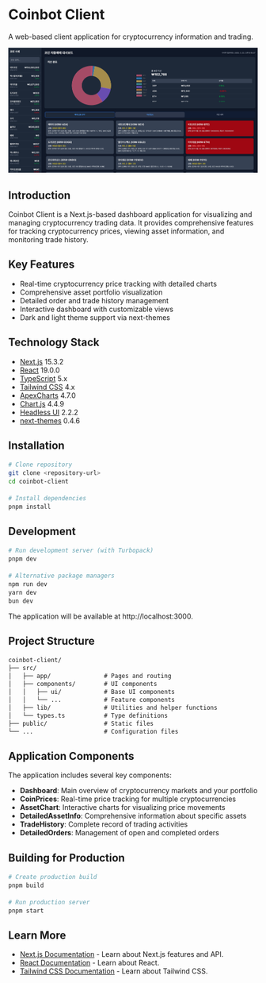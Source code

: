 # Coinbot Client

A web-based client application for cryptocurrency information and trading.

![preview](preview.png)

## Introduction

Coinbot Client is a Next.js-based dashboard application for visualizing and managing cryptocurrency trading data. It provides comprehensive features for tracking cryptocurrency prices, viewing asset information, and monitoring trade history.

## Key Features

- Real-time cryptocurrency price tracking with detailed charts
- Comprehensive asset portfolio visualization
- Detailed order and trade history management
- Interactive dashboard with customizable views
- Dark and light theme support via next-themes

## Technology Stack

- [Next.js](https://nextjs.org) 15.3.2
- [React](https://react.dev) 19.0.0
- [TypeScript](https://www.typescriptlang.org) 5.x
- [Tailwind CSS](https://tailwindcss.com) 4.x
- [ApexCharts](https://apexcharts.com) 4.7.0
- [Chart.js](https://www.chartjs.org) 4.4.9
- [Headless UI](https://headlessui.com) 2.2.2
- [next-themes](https://github.com/pacocoursey/next-themes) 0.4.6

## Installation

```bash
# Clone repository
git clone <repository-url>
cd coinbot-client

# Install dependencies
pnpm install
```

## Development

```bash
# Run development server (with Turbopack)
pnpm dev

# Alternative package managers
npm run dev
yarn dev
bun dev
```

The application will be available at http://localhost:3000.

## Project Structure

```
coinbot-client/
├── src/
│   ├── app/               # Pages and routing
│   ├── components/        # UI components
│   │   ├── ui/            # Base UI components
│   │   └── ...            # Feature components
│   ├── lib/               # Utilities and helper functions
│   └── types.ts           # Type definitions
├── public/                # Static files
└── ...                    # Configuration files
```

## Application Components

The application includes several key components:

- **Dashboard**: Main overview of cryptocurrency markets and your portfolio
- **CoinPrices**: Real-time price tracking for multiple cryptocurrencies
- **AssetChart**: Interactive charts for visualizing price movements
- **DetailedAssetInfo**: Comprehensive information about specific assets
- **TradeHistory**: Complete record of trading activities
- **DetailedOrders**: Management of open and completed orders

## Building for Production

```bash
# Create production build
pnpm build

# Run production server
pnpm start
```

## Learn More

- [Next.js Documentation](https://nextjs.org/docs) - Learn about Next.js features and API.
- [React Documentation](https://react.dev) - Learn about React.
- [Tailwind CSS Documentation](https://tailwindcss.com/docs) - Learn about Tailwind CSS.
